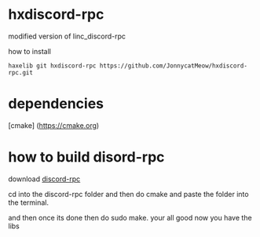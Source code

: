 # hxdiscord-rpc
modified version of linc_discord-rpc

how to install  
``` 
haxelib git hxdiscord-rpc https://github.com/JonnycatMeow/hxdiscord-rpc.git 
``` 

# dependencies 
[cmake] (https://cmake.org)
 
# how to build disord-rpc 
download [discord-rpc](https://github.com/discord/discord-rpc/tree/19ed45ac25c6e60871a756f5ee9998d3d6b009cb)  
 
cd into the discord-rpc folder and then do cmake and paste the folder into the terminal.  

and then once its done then do sudo make. your all good now you have the libs 
